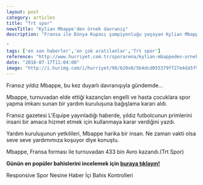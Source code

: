 ```yaml
---
layout: post
category: articles
title: "Trt spor"
newsTitle: "Kylian Mbappe'den örnek davranış"
description: "Fransa ile Dünya Kupası şampiyonluğu yaşayan Kylian Mbappe, turnuvadan kazandığı primleri bir yardım kuruluşuna bağışlama kararı aldı.

"
tags: ['en son haberler','en çok aratılanlar','Trt spor']
reference: "http://www.hurriyet.com.tr/sporarena/kylian-mbappeden-ornek-davranis-40899785"
date: "2018-07-17T11:04:00"
image: "http://i.hurimg.com/i/hurriyet/98/620x0/5b4dcd055379ff27e4da5f93.jpg"
---
```


<p>Fransız yıldız Mbappe, bu kez duyarlı davranışıyla g&uuml;ndemde...</p>
<p>Mbappe, turnuvadan elde ettiği kazan&ccedil;ları engelli ve hasta &ccedil;ocuklara spor yapma imkanı sunan bir yardım kuruluşuna bağışlama kararı aldı.</p>
<p>Fransız gazetesi L'Equipe yayınladığı haberde, yıldız futbolcunun primlerini insani bir amaca hizmet etmek i&ccedil;in kullanmaya karar verdiğini yazdı.</p>
<p>Yardım kuruluşunun yetkilileri, Mbappe harika bir insan. Ne zaman vakti olsa seve seve yardımımıza koşuyor diye konuştu.</p>
<p>Mbappe, Fransa forması ile turnuvadan 433 bin Avro kazandı.(Trt Spor)</p>
<p><strong>G&uuml;n&uuml;n en pop&uuml;ler bahislerini incelemek i&ccedil;in&nbsp;<a href=https://www.nesine.com/iddaa/futbol/populer-bahisler?rlid=YXCWRDSUNQ&amp;trid=ITLVDZOLFD&amp;glid=5044&amp;utm_source=ad_sporarena&amp;utm_medium=widget&amp;utm_campaign=text_link_pop%C3%BCler_bahisler target=_blank rel=noopener noreferrer>buraya tıklayın!</a></strong></p>
<section class=insert insert-controls mceNonEditable data-type=Control data-properties=%7B%22Type%22%3A%22%22%2C%22Theme%22%3A%22%22%2C%22Position%22%3A%22%22%7D data-controls=%5B%7B%22Code%22%3A%22%22%2C%22ContentCount%22%3A0%2C%22ContentViewProperties%22%3A%5B%5D%2C%22AllowedControls%22%3A%5B%5D%2C%22IsViewContainer%22%3Afalse%2C%22Inline%22%3Atrue%2C%22IxName%22%3A%22SporNesineBetControlsInNews%22%2C%22Name%22%3A%22Responsive%20Spor%20Nesine%20Haber%20%u0130%E7i%20Bahis%20Kontrolleri%22%2C%22Description%22%3A%22%22%2C%22ImageId%22%3A%22%22%2C%22Order%22%3A0%2C%22Properties%22%3A%5B%7B%22IxName%22%3A%22SelectedControls%22%2C%22Name%22%3A%22Se%E7ili%20Kontroller%22%2C%22Type%22%3A5%2C%22IsRequired%22%3Atrue%2C%22Value%22%3A%22%22%2C%22SelectValues%22%3A%5B%7B%22IxName%22%3A%22MostPlayingBet%22%2C%22Value%22%3A%22En%20%C7ok%20Oynanan%20Bahis%22%2C%22Selected%22%3Atrue%7D%2C%7B%22IxName%22%3A%22MatchEndingBet%22%2C%22Value%22%3A%22Ma%E7%20Sonucu%20Bahisi%22%2C%22Selected%22%3Atrue%7D%5D%7D%2C%7B%22IxName%22%3A%22MatchId%22%2C%22Name%22%3A%22Ma%E7%20Numaras%u0131%22%2C%22Type%22%3A0%2C%22IsRequired%22%3Atrue%2C%22Value%22%3A%2214860885%22%2C%22SelectValues%22%3A%5B%5D%7D%5D%2C%22_Id%22%3A%2259f81b56c9de3d24e80b7515%22%2C%22id%22%3A%2259f81b56c9de3d24e80b7515%22%2C%22Application%22%3A%22com.hurriyet%22%2C%22_Text%22%3A%22Responsive%20Spor%20Nesine%20Haber%20%u0130%E7i%20Bahis%20Kontrolleri%22%2C%22Title%22%3A%22Responsive%20Spor%20Nesine%20Haber%20%u0130%E7i%20Bahis%20Kontrolleri%22%2C%22Controls%22%3A%5B%5D%2C%22References%22%3A%5B%5D%2C%22DataSource%22%3Anull%2C%22Timing%22%3A%7B%22StartDate%22%3Anull%2C%22EndDate%22%3Anull%2C%22DailyTiming%22%3A%5B%5D%7D%7D%5D data-files=%5B%5D>Responsive Spor Nesine Haber İ&ccedil;i Bahis Kontrolleri</section>